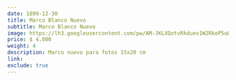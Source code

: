 ```yaml
---
date: 1899-12-30
title: Marco Blanco Nuevo
subtitle: Marco Blanco Nuevo
image: https://lh3.googleusercontent.com/pw/AM-JKLXQotvRkduev1W2RkeP5uWG2G1dV7QyNXr3dotXZJPb_kydWxg_8HWhbqffKlF8MPY3VJ9VF6OROczi4qjMO1GwnOOHNPfdAKQB3PmK2FDVGrKb3QMG24j4r-MBs4KJKfRv93EU1kwPkqFG6WhHCbUFnw=w466-h621-no?authuser=0
price: $ 4.000
weight: 4
description: Marco nuevo para fotos 15x20 cm
link: 
exclude: true
---
```

